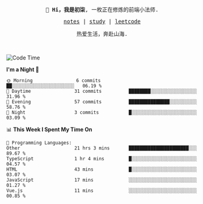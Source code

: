 <p align="center">
  <samp>
    <span><strong>👋 Hi，我是初柒</strong>,</span>
    <span>一枚正在修炼的前端小法师.</span>
  </samp>
</p>

<p align="center">
  <samp>
    <a href="https://www.wolai.com/dec-seven/wyPFvMTwAcD9muc6RMfThB">notes</a> |
    <a href="https://github.com/dec-seven/fe-study">study</a> |
    <a href="https://leetcode.cn/u/dec-seven/">leetcode</a>
  </samp>
</p>
<p align="center">
  <samp>
    <span>热爱生活，奔赴山海.</span>
  </samp>
</p>
<br>

<!--START_SECTION:waka-->
![Code Time](http://img.shields.io/badge/Code%20Time-1%2C073%20hrs%2018%20mins-blue)

**I'm a Night 🦉** 

```text
🌞 Morning                6 commits           ██░░░░░░░░░░░░░░░░░░░░░░░   06.19 % 
🌆 Daytime                31 commits          ████████░░░░░░░░░░░░░░░░░   31.96 % 
🌃 Evening                57 commits          ███████████████░░░░░░░░░░   58.76 % 
🌙 Night                  3 commits           █░░░░░░░░░░░░░░░░░░░░░░░░   03.09 % 
```


📊 **This Week I Spent My Time On** 

```text
💬 Programming Languages: 
Other                    21 hrs 3 mins       ██████████████████████░░░   89.67 % 
TypeScript               1 hr 4 mins         █░░░░░░░░░░░░░░░░░░░░░░░░   04.57 % 
HTML                     43 mins             █░░░░░░░░░░░░░░░░░░░░░░░░   03.07 % 
JavaScript               17 mins             ░░░░░░░░░░░░░░░░░░░░░░░░░   01.27 % 
Vue.js                   11 mins             ░░░░░░░░░░░░░░░░░░░░░░░░░   00.85 % 
```


<!--END_SECTION:waka-->

